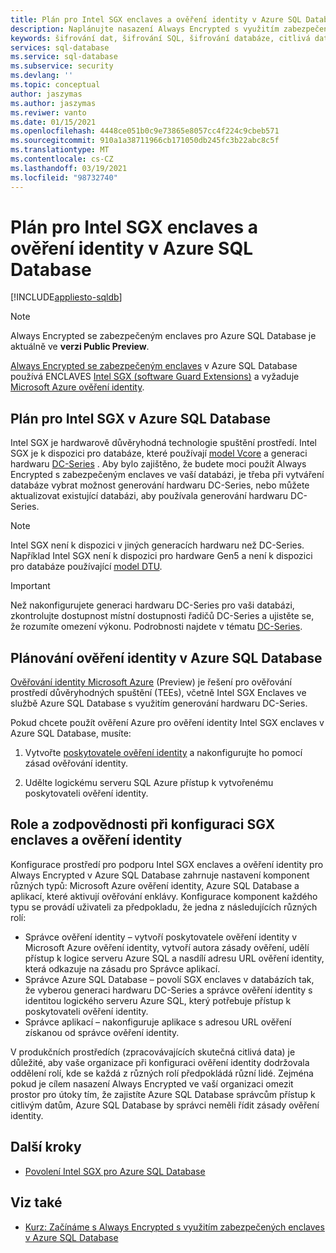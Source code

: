 ```yaml
---
title: Plán pro Intel SGX enclaves a ověření identity v Azure SQL Database
description: Naplánujte nasazení Always Encrypted s využitím zabezpečeného enclaves v Azure SQL Database.
keywords: šifrování dat, šifrování SQL, šifrování databáze, citlivá data, Always Encrypted, zabezpečení enclaves, SGX, ověřování identity
services: sql-database
ms.service: sql-database
ms.subservice: security
ms.devlang: ''
ms.topic: conceptual
author: jaszymas
ms.author: jaszymas
ms.reviwer: vanto
ms.date: 01/15/2021
ms.openlocfilehash: 4448ce051b0c9e73865e8057cc4f224c9cbeb571
ms.sourcegitcommit: 910a1a38711966cb171050db245fc3b22abc8c5f
ms.translationtype: MT
ms.contentlocale: cs-CZ
ms.lasthandoff: 03/19/2021
ms.locfileid: "98732740"
---
```

# <a name="plan-for-intel-sgx-enclaves-and-attestation-in-azure-sql-database"></a>Plán pro Intel SGX enclaves a ověření identity v Azure SQL Database

[!INCLUDE[appliesto-sqldb](../includes/appliesto-sqldb.md)]

> [!NOTE]
> Always Encrypted se zabezpečeným enclaves pro Azure SQL Database je aktuálně ve **verzi Public Preview**.

[Always Encrypted se zabezpečeným enclaves](/sql/relational-databases/security/encryption/always-encrypted-enclaves) v Azure SQL Database používá ENCLAVES [Intel SGX (software Guard Extensions)](https://itpeernetwork.intel.com/microsoft-azure-confidential-computing/) a vyžaduje [Microsoft Azure ověření identity](/sql/relational-databases/security/encryption/always-encrypted-enclaves#secure-enclave-attestation).

## <a name="plan-for-intel-sgx-in-azure-sql-database"></a>Plán pro Intel SGX v Azure SQL Database

Intel SGX je hardwarově důvěryhodná technologie spuštění prostředí. Intel SGX je k dispozici pro databáze, které používají [model Vcore](service-tiers-vcore.md) a generaci hardwaru [DC-Series](service-tiers-vcore.md?#dc-series) . Aby bylo zajištěno, že budete moci použít Always Encrypted s zabezpečeným enclaves ve vaší databázi, je třeba při vytváření databáze vybrat možnost generování hardwaru DC-Series, nebo můžete aktualizovat existující databázi, aby používala generování hardwaru DC-Series.

> [!NOTE]
> Intel SGX není k dispozici v jiných generacích hardwaru než DC-Series. Například Intel SGX není k dispozici pro hardware Gen5 a není k dispozici pro databáze používající [model DTU](service-tiers-dtu.md).

> [!IMPORTANT]
> Než nakonfigurujete generaci hardwaru DC-Series pro vaši databázi, zkontrolujte dostupnost místní dostupnosti řadičů DC-Series a ujistěte se, že rozumíte omezení výkonu. Podrobnosti najdete v tématu [DC-Series](service-tiers-vcore.md#dc-series).

## <a name="plan-for-attestation-in-azure-sql-database"></a>Plánování ověření identity v Azure SQL Database

[Ověřování identity Microsoft Azure](../../attestation/overview.md) (Preview) je řešení pro ověřování prostředí důvěryhodných spuštění (TEEs), včetně Intel SGX Enclaves ve službě Azure SQL Database s využitím generování hardwaru DC-Series.

Pokud chcete použít ověření Azure pro ověření identity Intel SGX enclaves v Azure SQL Database, musíte:

1. Vytvořte [poskytovatele ověření identity](../../attestation/basic-concepts.md#attestation-provider) a nakonfigurujte ho pomocí zásad ověřování identity. 

2. Udělte logickému serveru SQL Azure přístup k vytvořenému poskytovateli ověření identity.

## <a name="roles-and-responsibilities-when-configuring-sgx-enclaves-and-attestation"></a>Role a zodpovědnosti při konfiguraci SGX enclaves a ověření identity

Konfigurace prostředí pro podporu Intel SGX enclaves a ověření identity pro Always Encrypted v Azure SQL Database zahrnuje nastavení komponent různých typů: Microsoft Azure ověření identity, Azure SQL Database a aplikací, které aktivují ověřování enklávy. Konfigurace komponent každého typu se provádí uživateli za předpokladu, že jedna z následujících různých rolí:

- Správce ověření identity – vytvoří poskytovatele ověření identity v Microsoft Azure ověření identity, vytvoří autora zásady ověření, udělí přístup k logice serveru Azure SQL a nasdílí adresu URL ověření identity, která odkazuje na zásadu pro Správce aplikací.
- Správce Azure SQL Database – povolí SGX enclaves v databázích tak, že vyberou generaci hardwaru DC-Series a správce ověření identity s identitou logického serveru Azure SQL, který potřebuje přístup k poskytovateli ověření identity.
- Správce aplikací – nakonfiguruje aplikace s adresou URL ověření získanou od správce ověření identity.

V produkčních prostředích (zpracovávajících skutečná citlivá data) je důležité, aby vaše organizace při konfiguraci ověření identity dodržovala oddělení rolí, kde se každá z různých rolí předpokládá různí lidé. Zejména pokud je cílem nasazení Always Encrypted ve vaší organizaci omezit prostor pro útoky tím, že zajistíte Azure SQL Database správcům přístup k citlivým datům, Azure SQL Database by správci neměli řídit zásady ověření identity.

## <a name="next-steps"></a>Další kroky

- [Povolení Intel SGX pro Azure SQL Database](always-encrypted-enclaves-enable-sgx.md)

## <a name="see-also"></a>Viz také

- [Kurz: Začínáme s Always Encrypted s využitím zabezpečených enclaves v Azure SQL Database](always-encrypted-enclaves-getting-started.md)